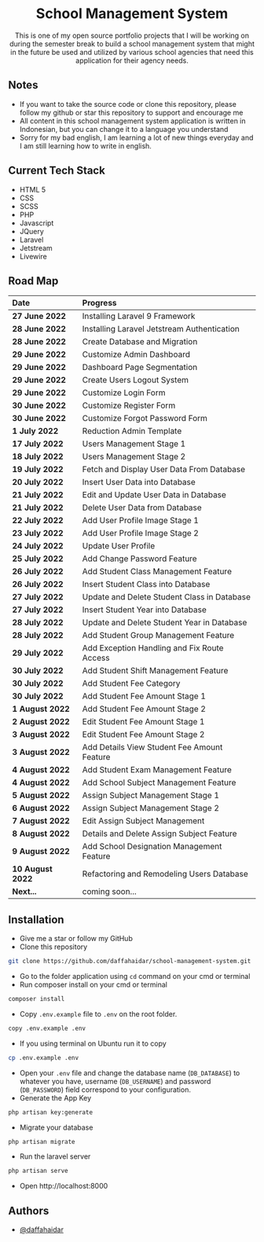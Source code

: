 <h1 align="center">School Management System</h1>

<p align = "center">This is one of my open source portfolio projects that I will be working on during the semester break to build a school management system that might in the future be used and utilized by various school agencies that need this application for their agency needs.</p>

## Notes

-   If you want to take the source code or clone this repository, please follow my github or star this repository to support and encourage me
-   All content in this school management system application is written in Indonesian, but you can change it to a language you understand
-   Sorry for my bad english, I am learning a lot of new things everyday and I am still learning how to write in english.

## Current Tech Stack

-   HTML 5
-   CSS
-   SCSS
-   PHP
-   Javascript
-   JQuery
-   Laravel
-   Jetstream
-   Livewire

## Road Map

| Date               | Progress                                    |
| :----------------- | :------------------------------------------ |
| **27 June 2022**   | Installing Laravel 9 Framework              |
| **28 June 2022**   | Installing Laravel Jetstream Authentication |
| **28 June 2022**   | Create Database and Migration               |
| **29 June 2022**   | Customize Admin Dashboard                   |
| **29 June 2022**   | Dashboard Page Segmentation                 |
| **29 June 2022**   | Create Users Logout System                  |
| **29 June 2022**   | Customize Login Form                        |
| **30 June 2022**   | Customize Register Form                     |
| **30 June 2022**   | Customize Forgot Password Form              |
| **1 July 2022**    | Reduction Admin Template                    |
| **17 July 2022**   | Users Management Stage 1                    |
| **18 July 2022**   | Users Management Stage 2                    |
| **19 July 2022**   | Fetch and Display User Data From Database   |
| **20 July 2022**   | Insert User Data into Database              |
| **21 July 2022**   | Edit and Update User Data in Database       |
| **21 July 2022**   | Delete User Data from Database              |
| **22 July 2022**   | Add User Profile Image Stage 1              |
| **23 July 2022**   | Add User Profile Image Stage 2              |
| **24 July 2022**   | Update User Profile                         |
| **25 July 2022**   | Add Change Password Feature                 |
| **26 July 2022**   | Add Student Class Management Feature        |
| **26 July 2022**   | Insert Student Class into Database          |
| **27 July 2022**   | Update and Delete Student Class in Database |
| **27 July 2022**   | Insert Student Year into Database           |
| **28 July 2022**   | Update and Delete Student Year in Database  |
| **28 July 2022**   | Add Student Group Management Feature        |
| **29 July 2022**   | Add Exception Handling and Fix Route Access |
| **30 July 2022**   | Add Student Shift Management Feature        |
| **30 July 2022**   | Add Student Fee Category                    |
| **30 July 2022**   | Add Student Fee Amount Stage 1              |
| **1 August 2022**  | Add Student Fee Amount Stage 2              |
| **2 August 2022**  | Edit Student Fee Amount Stage 1             |
| **3 August 2022**  | Edit Student Fee Amount Stage 2             |
| **3 August 2022**  | Add Details View Student Fee Amount Feature |
| **4 August 2022**  | Add Student Exam Management Feature         |
| **4 August 2022**  | Add School Subject Management Feature       |
| **5 August 2022**  | Assign Subject Management Stage 1           |
| **6 August 2022**  | Assign Subject Management Stage 2           |
| **7 August 2022**  | Edit Assign Subject Management              |
| **8 August 2022**  | Details and Delete Assign Subject Feature   |
| **9 August 2022**  | Add School Designation Management Feature   |
| **10 August 2022** | Refactoring and Remodeling Users Database   |
| **Next...**        | coming soon...                              |

## Installation

-   Give me a star or follow my GitHub
-   Clone this repository

```bash
git clone https://github.com/daffahaidar/school-management-system.git
```

-   Go to the folder application using `cd` command on your cmd or terminal
-   Run composer install on your cmd or terminal

```bash
composer install
```

-   Copy `.env.example` file to `.env` on the root folder.

```bash
copy .env.example .env
```

-   If you using terminal on Ubuntu run it to copy

```bash
cp .env.example .env
```

-   Open your `.env` file and change the database name (`DB_DATABASE`) to whatever you have, username (`DB_USERNAME`) and password (`DB_PASSWORD`) field correspond to your configuration.
-   Generate the App Key

```bash
php artisan key:generate
```

-   Migrate your database

```bash
php artisan migrate
```

-   Run the laravel server

```bash
php artisan serve
```

-   Open http://localhost:8000

## Authors

-   [@daffahaidar](https://www.github.com/daffahaidar)

